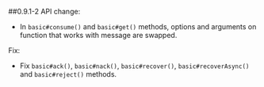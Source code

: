 ##0.9.1-2
API change:

* In `basic#consume()` and `basic#get()` methods, options and arguments on 
function that works with message are swapped.


Fix:

* Fix `basic#ack()`, `basic#nack()`, `basic#recover()`, `basic#recoverAsync()` 
and `basic#reject()` methods.
